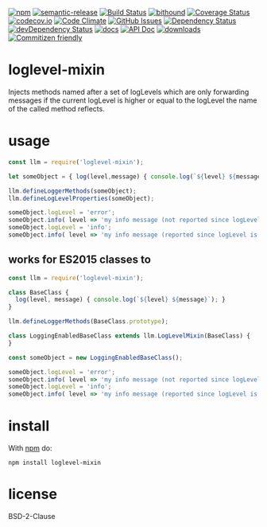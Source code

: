 [![npm](https://img.shields.io/npm/v/loglevel-mixin.svg)](https://www.npmjs.com/package/loglevel-mixin)
[![semantic-release](https://img.shields.io/badge/%20%20%F0%9F%93%A6%F0%9F%9A%80-semantic--release-e10079.svg)](https://github.com/arlac77/loglevel-mixin)
[![Build Status](https://secure.travis-ci.org/arlac77/loglevel-mixin.png)](http://travis-ci.org/arlac77/loglevel-mixin)
[![bithound](https://www.bithound.io/github/arlac77/loglevel-mixin/badges/score.svg)](https://www.bithound.io/github/arlac77/loglevel-mixin)
[![Coverage Status](https://coveralls.io/repos/arlac77/loglevel-mixin/badge.svg)](https://coveralls.io/r/arlac77/loglevel-mixin)
[![codecov.io](http://codecov.io/github/arlac77/loglevel-mixin/coverage.svg?branch=master)](http://codecov.io/github/arlac77/loglevel-mixin?branch=master)
[![Code Climate](https://codeclimate.com/github/arlac77/loglevel-mixin/badges/gpa.svg)](https://codeclimate.com/github/arlac77/loglevel-mixin)
[![GitHub Issues](https://img.shields.io/github/issues/arlac77/loglevel-mixin.svg?style=flat-square)](https://github.com/arlac77/loglevel-mixin/issues)
[![Dependency Status](https://david-dm.org/arlac77/loglevel-mixin.svg)](https://david-dm.org/arlac77/loglevel-mixin)
[![devDependency Status](https://david-dm.org/arlac77/loglevel-mixin/dev-status.svg)](https://david-dm.org/arlac77/loglevel-mixin#info=devDependencies)
[![docs](http://inch-ci.org/github/arlac77/loglevel-mixin.svg?branch=master)](http://inch-ci.org/github/arlac77/loglevel-mixin)
[![API Doc](https://doclets.io/arlac77/loglevel-mixin.svg/master.svg)](https://doclets.io/arlac77/loglevel-mixin.svg/master)
[![downloads](http://img.shields.io/npm/dm/loglevel-mixin.svg?style=flat-square)](https://npmjs.org/package/loglevel-mixin)
[![Commitizen friendly](https://img.shields.io/badge/commitizen-friendly-brightgreen.svg)](http://commitizen.github.io/cz-cli/)

loglevel-mixin
==============

Injects methods named after a set of logLevels which are only forwarding messages if the current logLevel is higher or equal to the logLevel the name of the called method reflects.

usage
=====

```javascript
const llm = require('loglevel-mixin');

let someObject = { log(level,message) { console.log(`${level} ${message}`); } };

llm.defineLoggerMethods(someObject);
llm.defineLogLevelProperties(someObject);

someObject.logLevel = 'error';
someObject.info( level => 'my info message (not reported since logLevel is error)')
someObject.logLevel = 'info';
someObject.info( level => 'my info message (reported since logLevel is now info)')
```

works for ES2015 classes to
---------------------------

<!-- skip-example -->
```javascript
const llm = require('loglevel-mixin');

class BaseClass {
  log(level, message) { console.log(`${level} ${message}`); }
}

llm.defineLoggerMethods(BaseClass.prototype);

class LoggingEnabledBaseClass extends llm.LogLevelMixin(BaseClass) {
}

const someObject = new LoggingEnabledBaseClass();

someObject.logLevel = 'error';
someObject.info( level => 'my info message (not reported since logLevel is error)')
someObject.logLevel = 'info';
someObject.info( level => 'my info message (reported since logLevel is now info)')
```

install
=======

With [npm](http://npmjs.org) do:

```shell
npm install loglevel-mixin
```

license
=======

BSD-2-Clause

